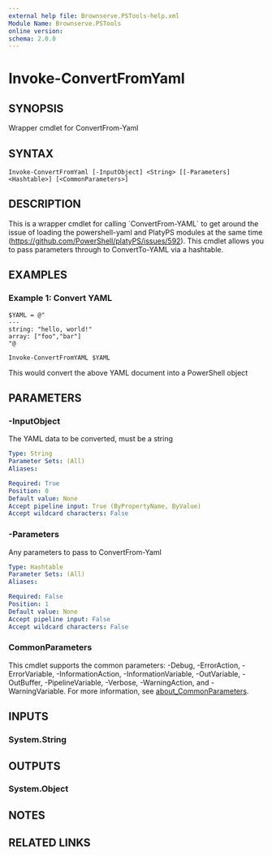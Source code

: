 ```yaml
---
external help file: Brownserve.PSTools-help.xml
Module Name: Brownserve.PSTools
online version:
schema: 2.0.0
---
```


# Invoke-ConvertFromYaml

## SYNOPSIS
Wrapper cmdlet for ConvertFrom-Yaml

## SYNTAX

```
Invoke-ConvertFromYaml [-InputObject] <String> [[-Parameters] <Hashtable>] [<CommonParameters>]
```

## DESCRIPTION
This is a wrapper cmdlet for calling \`ConvertFrom-YAML\` to get around the issue of loading the powershell-yaml and PlatyPS modules at the same time (https://github.com/PowerShell/platyPS/issues/592).
This cmdlet allows you to pass parameters through to ConvertTo-YAML via a hashtable.

## EXAMPLES

### Example 1: Convert YAML
```
$YAML = @"
---
string: "hello, world!"
array: ["foo","bar"]
"@

Invoke-ConvertFromYAML $YAML
```

This would convert the above YAML document into a PowerShell object

## PARAMETERS

### -InputObject
The YAML data to be converted, must be a string

```yaml
Type: String
Parameter Sets: (All)
Aliases:

Required: True
Position: 0
Default value: None
Accept pipeline input: True (ByPropertyName, ByValue)
Accept wildcard characters: False
```

### -Parameters
Any parameters to pass to ConvertFrom-Yaml

```yaml
Type: Hashtable
Parameter Sets: (All)
Aliases:

Required: False
Position: 1
Default value: None
Accept pipeline input: False
Accept wildcard characters: False
```

### CommonParameters
This cmdlet supports the common parameters: -Debug, -ErrorAction, -ErrorVariable, -InformationAction, -InformationVariable, -OutVariable, -OutBuffer, -PipelineVariable, -Verbose, -WarningAction, and -WarningVariable. For more information, see [about_CommonParameters](http://go.microsoft.com/fwlink/?LinkID=113216).

## INPUTS

### System.String
## OUTPUTS

### System.Object
## NOTES

## RELATED LINKS

